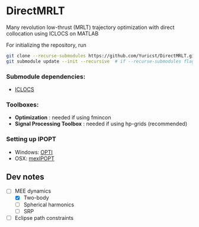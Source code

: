 # DirectMRLT

Many revolution low-thrust (MRLT) trajectory optimization with direct collocation using ICLOCS on MATLAB


For initializing the repository, run

```bash
git clone --recurse-submodules https://github.com/Yuricst/DirectMRLT.git
git submodule update --init --recursive  # if --recurse-submodules flag was forgotten
```

### Submodule dependencies:

- [ICLOCS](https://github.com/ImperialCollegeLondon/ICLOCS)

### Toolboxes:

- **Optimization** : needed if using fmincon
- **Signal Processing Toolbox** : needed if using hp-grids (recommended)


### Setting up IPOPT

- Windows: [OPTI](https://github.com/jonathancurrie/OPTI)
- OSX: [mexIPOPT](https://github.com/ebertolazzi/mexIPOPT)


## Dev notes

- [ ] MEE dynamics
    - [x] Two-body
    - [ ] Spherical harmonics
    - [ ] SRP
- [ ] Eclipse path constraints